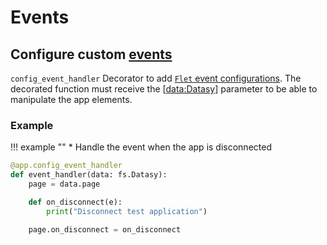 # Events

## Configure custom [events](https://flet.dev/docs/controls/page#events)
`config_event_handler` Decorator to add [`Flet` event configurations](https://flet.dev/docs/controls/page#events). The decorated function must receive the [[data:Datasy](/flet-easy/0.2.4/how-to-use/#datasy-data)] parameter to be able to manipulate the app elements.

### **Example**
!!! example ""
    * Handle the event when the app is disconnected
  
```python hl_lines="1-2 8"
@app.config_event_handler
def event_handler(data: fs.Datasy):
    page = data.page

    def on_disconnect(e):
        print("Disconnect test application")

    page.on_disconnect = on_disconnect
```

